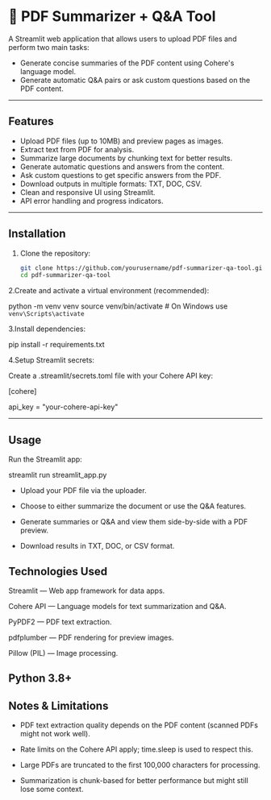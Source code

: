 # 📄 PDF Summarizer + Q&A Tool

A Streamlit web application that allows users to upload PDF files and perform two main tasks:
- Generate concise summaries of the PDF content using Cohere's language model.
- Generate automatic Q&A pairs or ask custom questions based on the PDF content.

---

## Features

- Upload PDF files (up to 10MB) and preview pages as images.
- Extract text from PDF for analysis.
- Summarize large documents by chunking text for better results.
- Generate automatic questions and answers from the content.
- Ask custom questions to get specific answers from the PDF.
- Download outputs in multiple formats: TXT, DOC, CSV.
- Clean and responsive UI using Streamlit.
- API error handling and progress indicators.

---

## Installation

1. Clone the repository:

   ```bash
   git clone https://github.com/yourusername/pdf-summarizer-qa-tool.git
   cd pdf-summarizer-qa-tool
   
2.Create and activate a virtual environment (recommended):

python -m venv venv
source venv/bin/activate  # On Windows use `venv\Scripts\activate`

3.Install dependencies:

pip install -r requirements.txt

4.Setup Streamlit secrets:

Create a .streamlit/secrets.toml file with your Cohere API key:

[cohere]

api_key = "your-cohere-api-key"

---
## Usage

Run the Streamlit app:

streamlit run streamlit_app.py

- Upload your PDF file via the uploader.

- Choose to either summarize the document or use the Q&A features.

- Generate summaries or Q&A and view them side-by-side with a PDF preview.

- Download results in TXT, DOC, or CSV format.

## Technologies Used

Streamlit — Web app framework for data apps.

Cohere API — Language models for text summarization and Q&A.

PyPDF2 — PDF text extraction.

pdfplumber — PDF rendering for preview images.

Pillow (PIL) — Image processing.

Python 3.8+
---
## Notes & Limitations

- PDF text extraction quality depends on the PDF content (scanned PDFs might not work well).

- Rate limits on the Cohere API apply; time.sleep is used to respect this.

- Large PDFs are truncated to the first 100,000 characters for processing.

- Summarization is chunk-based for better performance but might still lose some context.
